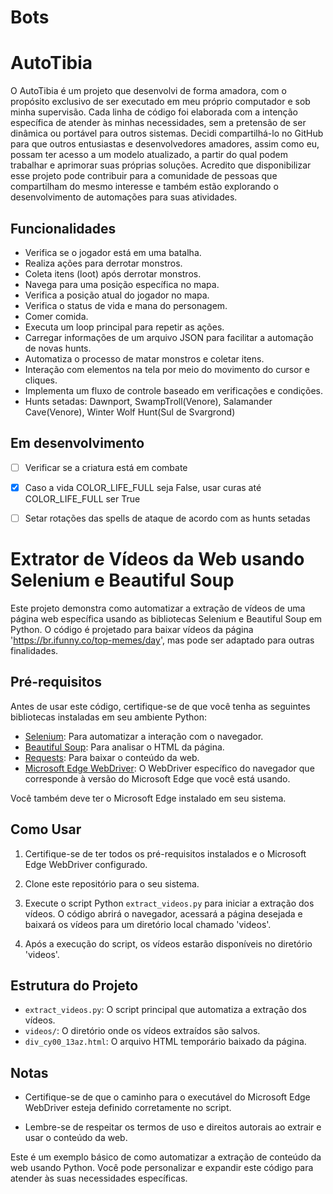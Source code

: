 # Bots

# AutoTibia

O AutoTibia é um projeto que desenvolvi de forma amadora, com o propósito exclusivo de ser executado em meu próprio computador e sob minha supervisão. Cada linha de código foi elaborada com a intenção específica de atender às minhas necessidades, sem a pretensão de ser dinâmica ou portável para outros sistemas. Decidi compartilhá-lo no GitHub para que outros entusiastas e desenvolvedores amadores, assim como eu, possam ter acesso a um modelo atualizado, a partir do qual podem trabalhar e aprimorar suas próprias soluções. Acredito que disponibilizar esse projeto pode contribuir para a comunidade de pessoas que compartilham do mesmo interesse e também estão explorando o desenvolvimento de automações para suas atividades.

## Funcionalidades

- Verifica se o jogador está em uma batalha.
- Realiza ações para derrotar monstros.
- Coleta itens (loot) após derrotar monstros.
- Navega para uma posição específica no mapa.
- Verifica a posição atual do jogador no mapa.
- Verifica o status de vida e mana do personagem.
- Comer comida.
- Executa um loop principal para repetir as ações.
- Carregar informações de um arquivo JSON para facilitar a automação de novas hunts.
- Automatiza o processo de matar monstros e coletar itens.
- Interação com elementos na tela por meio do movimento do cursor e cliques.
- Implementa um fluxo de controle baseado em verificações e condições.
- Hunts setadas: Dawnport, SwampTroll(Venore), Salamander Cave(Venore), Winter Wolf Hunt(Sul de Svargrond)

## Em desenvolvimento

- [ ] Verificar se a criatura está em combate
- [X] Caso a vida COLOR_LIFE_FULL seja False, usar curas até COLOR_LIFE_FULL ser True
- [ ] Setar rotações das spells de ataque de acordo com as hunts setadas



# Extrator de Vídeos da Web usando Selenium e Beautiful Soup

Este projeto demonstra como automatizar a extração de vídeos de uma página web específica usando as bibliotecas Selenium e Beautiful Soup em Python. O código é projetado para baixar vídeos da página 'https://br.ifunny.co/top-memes/day', mas pode ser adaptado para outras finalidades.

## Pré-requisitos

Antes de usar este código, certifique-se de que você tenha as seguintes bibliotecas instaladas em seu ambiente Python:

- [Selenium](https://pypi.org/project/selenium/): Para automatizar a interação com o navegador.
- [Beautiful Soup](https://www.crummy.com/software/BeautifulSoup/bs4/doc/): Para analisar o HTML da página.
- [Requests](https://pypi.org/project/requests/): Para baixar o conteúdo da web.
- [Microsoft Edge WebDriver](https://developer.microsoft.com/en-us/microsoft-edge/tools/webdriver/): O WebDriver específico do navegador que corresponde à versão do Microsoft Edge que você está usando.

Você também deve ter o Microsoft Edge instalado em seu sistema.

## Como Usar

1. Certifique-se de ter todos os pré-requisitos instalados e o Microsoft Edge WebDriver configurado.

2. Clone este repositório para o seu sistema.

3. Execute o script Python `extract_videos.py` para iniciar a extração dos vídeos. O código abrirá o navegador, acessará a página desejada e baixará os vídeos para um diretório local chamado 'videos'.

4. Após a execução do script, os vídeos estarão disponíveis no diretório 'videos'.

## Estrutura do Projeto

- `extract_videos.py`: O script principal que automatiza a extração dos vídeos.
- `videos/`: O diretório onde os vídeos extraídos são salvos.
- `div_cy00_13az.html`: O arquivo HTML temporário baixado da página.

## Notas

- Certifique-se de que o caminho para o executável do Microsoft Edge WebDriver esteja definido corretamente no script.

- Lembre-se de respeitar os termos de uso e direitos autorais ao extrair e usar o conteúdo da web.

Este é um exemplo básico de como automatizar a extração de conteúdo da web usando Python. Você pode personalizar e expandir este código para atender às suas necessidades específicas.
